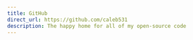 ```yaml
---
title: GitHub
direct_url: https://github.com/caleb531
description: The happy home for all of my open-source code
---
```

